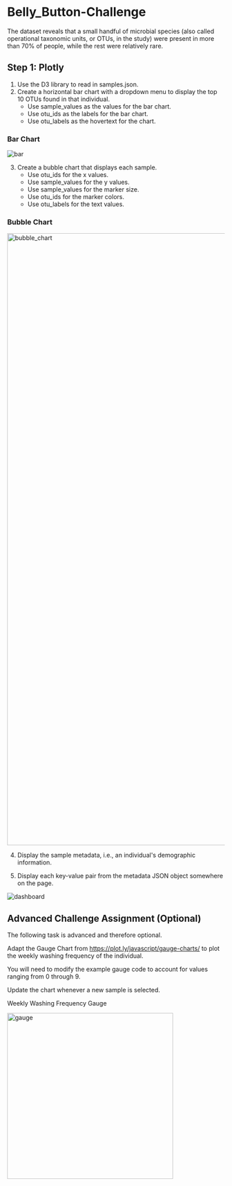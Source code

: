 # Belly_Button-Challenge
The dataset reveals that a small handful of microbial species (also called operational taxonomic units, or OTUs, in the study) were present in more than 70% of people, while the rest were relatively rare.

## Step 1: Plotly
1. Use the D3 library to read in samples.json.
2. Create a horizontal bar chart with a dropdown menu to display the top 10 OTUs found in that individual.
   - Use sample_values as the values for the bar chart.
   - Use otu_ids as the labels for the bar chart.
   - Use otu_labels as the hovertext for the chart.

### Bar Chart
![bar](https://user-images.githubusercontent.com/116124181/218005499-abca05be-2653-45e9-a57d-f02261bd3f77.png)


3. Create a bubble chart that displays each sample.
   - Use otu_ids for the x values.
   - Use sample_values for the y values.
   - Use sample_values for the marker size.
   - Use otu_ids for the marker colors.
   - Use otu_labels for the text values.

### Bubble Chart
<img width="1416" alt="bubble_chart" src="https://user-images.githubusercontent.com/116124181/218006099-a6eade79-148f-41fa-8087-fe598366962f.png">


4. Display the sample metadata, i.e., an individual's demographic information.

5. Display each key-value pair from the metadata JSON object somewhere on the page.

![dashboard](https://user-images.githubusercontent.com/116124181/219553770-5ecd7c55-266d-4c14-b578-ae6bf9289d50.png)

## Advanced Challenge Assignment (Optional)
The following task is advanced and therefore optional.

Adapt the Gauge Chart from https://plot.ly/javascript/gauge-charts/ to plot the weekly washing frequency of the individual.

You will need to modify the example gauge code to account for values ranging from 0 through 9.

Update the chart whenever a new sample is selected.

Weekly Washing Frequency Gauge

<img width="384" alt="gauge" src="https://user-images.githubusercontent.com/116124181/218005316-d1f1017e-8c77-4090-8dfe-e8aa7ce01111.png">

